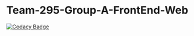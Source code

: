 # Team-295-Group-A-FrontEnd-Web

[![Codacy Badge](https://api.codacy.com/project/badge/Grade/02d448df0a9f4a318126066997cde6bc)](https://app.codacy.com/gh/BuildForSDGCohort2/Team-295-Group-A-FrontEnd-Web?utm_source=github.com&utm_medium=referral&utm_content=BuildForSDGCohort2/Team-295-Group-A-FrontEnd-Web&utm_campaign=Badge_Grade_Settings)